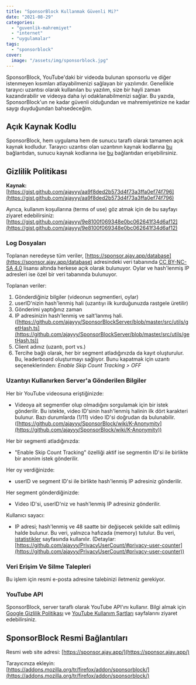 ```yaml
---
title: "SponsorBlock Kullanmak Güvenli Mi?"
date: "2021-08-29"
categories: 
  - "guvenlik-mahremiyet"
  - "internet"
  - "uygulamalar"
tags: 
  - "sponsorblock"
cover:
  image: "/assets/img/sponsorblock.jpg"
---
```


SponsorBlock, YouTube'daki bir videoda bulunan sponsorlu ve diğer istenmeyen kısımları atlayabilmenizi sağlayan bir yazılımdır. Genellikle tarayıcı uzantısı olarak kullanılan bu yazılım, size bir hayli zaman kazandırabilir ve videoya daha iyi odaklanabilmenizi sağlar. Bu yazıda, SponsorBlock'un ne kadar güvenli olduğundan ve mahremiyetinize ne kadar saygı duyduğundan bahsedeceğim.

## Açık Kaynak Kodlu

SponsorBlock, hem uygulama hem de sunucu taraflı olarak tamamen açık kaynak kodludur. Tarayıcı uzantısı olan uzantının kaynak kodlarına [bu](https://github.com/ajayyy/SponsorBlock) bağlantıdan, sunucu kaynak kodlarına ise [bu](https://github.com/ajayyy/SponsorBlockServer) bağlantıdan erişebilirsiniz.

## Gizlilik Politikası

**Kaynak:** [https://gist.github.com/ajayyy/aa9f8ded2b573d4f73a3ffa0ef74f796](https://gist.github.com/ajayyy/aa9f8ded2b573d4f73a3ffa0ef74f796)

Ayrıca, kullanım koşullarına (terms of use) göz atmak için de bu sayfayı ziyaret edebilirsiniz: [https://gist.github.com/ajayyy/9e8100f069348e0bc062641f34d6af12](https://gist.github.com/ajayyy/9e8100f069348e0bc062641f34d6af12)

### Log Dosyaları

Toplanan neredeyse tüm veriler, [https://sponsor.ajay.app/database](https://sponsor.ajay.app/database) adresindeki veri tabanında [CC BY-NC-SA 4.0](https://creativecommons.org/licenses/by-nc-sa/4.0/) lisansı altında herkese açık olarak bulunuyor. Oylar ve hash'lenmiş IP adresleri ise özel bir veri tabanında bulunuyor.

Toplanan veriler:

1. Gönderdiğiniz bilgiler (videonun segmentleri, oylar)
2. userID'nizin hash'lenmiş hali (uzantıyı ilk kurduğunuzda rastgele üretilir)
3. Gönderimi yaptığınız zaman
4. IP adresinizin hash'lenmiş ve salt'lanmış hali. ([https://github.com/ajayyy/SponsorBlockServer/blob/master/src/utils/getHash.ts](https://github.com/ajayyy/SponsorBlockServer/blob/master/src/utils/getHash.ts))
5. Client adınız (uzantı, port vs.)
6. Tercihe bağlı olarak, her bir segment atladığınızda da kayıt oluşturulur. Bu, leaderboard oluşturmayı sağlıyor. Bunu kapatmak için uzantı seçeneklerinden: _Enable Skip Count Tracking > OFF_

### Uzantıyı Kullanırken Server'a Gönderilen Bilgiler

Her bir YouTube videosuna eriştiğinizde:

- Videoya ait segmentler olup olmadığını sorgulamak için bir istek gönderilir. Bu istekte, video ID'sinin hash'lenmiş halinin ilk dört karakteri bulunur. Bazı durumlarda (1/11) video ID'si doğrudan da bulunabilir. ([https://github.com/ajayyy/SponsorBlock/wiki/K-Anonymity](https://github.com/ajayyy/SponsorBlock/wiki/K-Anonymity))

Her bir segmenti atladığınızda:

- "Enable Skip Count Tracking" özelliği aktif ise segmentin ID'si ile birlikte bir anonim istek gönderilir.

Her oy verdiğinizde:

- userID ve segment ID'si ile birlikte hash'lenmiş IP adresiniz gönderilir.

Her segment gönderdiğinizde:

- Video ID'si, userID'niz ve hash'lenmiş IP adresiniz gönderilir.

Kullanıcı sayacı:

- IP adresi; hash'lenmiş ve 48 saatte bir değişecek şekilde salt edilmiş halde bulunur. Bu veri, yalnızca hafızada (memory) tutulur. Bu veri, [istatistikler](https://sponsor.ajay.app/stats/) sayfasında kullanılır. (Detaylar: [https://github.com/ajayyy/PrivacyUserCount/#privacy-user-counter](https://github.com/ajayyy/PrivacyUserCount/#privacy-user-counter))

### Veri Erişim Ve Silme Talepleri

Bu işlem için resmi e-posta adresine talebinizi iletmeniz gerekiyor.

### YouTube API

SponsorBlock, server taraflı olarak YouTube API'ını kullanır. Bilgi almak için [Google Gizlilik Politikası](https://policies.google.com/privacy) ve [YouTube Kullanım Şartları](https://www.youtube.com/t/terms) sayfalarını ziyaret edebilirsiniz.

## SponsorBlock Resmi Bağlantıları

Resmi web site adresi: [https://sponsor.ajay.app/](https://sponsor.ajay.app/)

Tarayıcınıza ekleyin: [https://addons.mozilla.org/tr/firefox/addon/sponsorblock/](https://addons.mozilla.org/tr/firefox/addon/sponsorblock/)
